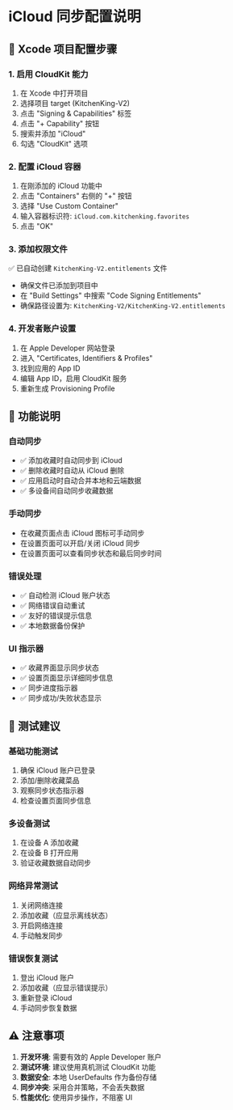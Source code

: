 # iCloud 同步配置说明

## 🔧 Xcode 项目配置步骤

### 1. 启用 CloudKit 能力
1. 在 Xcode 中打开项目
2. 选择项目 target (KitchenKing-V2)
3. 点击 "Signing & Capabilities" 标签
4. 点击 "+ Capability" 按钮
5. 搜索并添加 "iCloud"
6. 勾选 "CloudKit" 选项

### 2. 配置 iCloud 容器
1. 在刚添加的 iCloud 功能中
2. 点击 "Containers" 右侧的 "+" 按钮
3. 选择 "Use Custom Container"
4. 输入容器标识符: `iCloud.com.kitchenking.favorites`
5. 点击 "OK"

### 3. 添加权限文件
✅ 已自动创建 `KitchenKing-V2.entitlements` 文件
- 确保文件已添加到项目中
- 在 "Build Settings" 中搜索 "Code Signing Entitlements"
- 确保路径设置为: `KitchenKing-V2/KitchenKing-V2.entitlements`

### 4. 开发者账户设置
1. 在 Apple Developer 网站登录
2. 进入 "Certificates, Identifiers & Profiles"
3. 找到应用的 App ID
4. 编辑 App ID，启用 CloudKit 服务
5. 重新生成 Provisioning Profile

## 📱 功能说明

### 自动同步
- ✅ 添加收藏时自动同步到 iCloud
- ✅ 删除收藏时自动从 iCloud 删除  
- ✅ 应用启动时自动合并本地和云端数据
- ✅ 多设备间自动同步收藏数据

### 手动同步
- 在收藏页面点击 iCloud 图标可手动同步
- 在设置页面可以开启/关闭 iCloud 同步
- 在设置页面可以查看同步状态和最后同步时间

### 错误处理
- ✅ 自动检测 iCloud 账户状态
- ✅ 网络错误自动重试
- ✅ 友好的错误提示信息
- ✅ 本地数据备份保护

### UI 指示器
- ✅ 收藏界面显示同步状态
- ✅ 设置页面显示详细同步信息  
- ✅ 同步进度指示器
- ✅ 同步成功/失败状态显示

## 🧪 测试建议

### 基础功能测试
1. 确保 iCloud 账户已登录
2. 添加/删除收藏菜品
3. 观察同步状态指示器
4. 检查设置页面同步信息

### 多设备测试
1. 在设备 A 添加收藏
2. 在设备 B 打开应用
3. 验证收藏数据自动同步

### 网络异常测试
1. 关闭网络连接
2. 添加收藏（应显示离线状态）
3. 开启网络连接
4. 手动触发同步

### 错误恢复测试
1. 登出 iCloud 账户
2. 添加收藏（应显示错误提示）
3. 重新登录 iCloud
4. 手动同步恢复数据

## ⚠️ 注意事项

1. **开发环境**: 需要有效的 Apple Developer 账户
2. **测试环境**: 建议使用真机测试 CloudKit 功能
3. **数据安全**: 本地 UserDefaults 作为备份存储
4. **同步冲突**: 采用合并策略，不会丢失数据
5. **性能优化**: 使用异步操作，不阻塞 UI